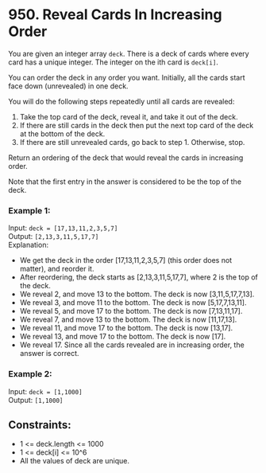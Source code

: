 # 950. Reveal Cards In Increasing Order

You are given an integer array `deck`. There is a deck of cards where every card has a unique integer. The integer on the ith card is `deck[i]`.

You can order the deck in any order you want. Initially, all the cards start face down (unrevealed) in one deck.

You will do the following steps repeatedly until all cards are revealed:

1. Take the top card of the deck, reveal it, and take it out of the deck.
2. If there are still cards in the deck then put the next top card of the deck at the bottom of the deck.
3. If there are still unrevealed cards, go back to step 1. Otherwise, stop.

Return an ordering of the deck that would reveal the cards in increasing order.

Note that the first entry in the answer is considered to be the top of the deck.

### Example 1:

Input: `deck = [17,13,11,2,3,5,7]`  
Output: `[2,13,3,11,5,17,7]`  
Explanation: 
- We get the deck in the order [17,13,11,2,3,5,7] (this order does not matter), and reorder it.
- After reordering, the deck starts as [2,13,3,11,5,17,7], where 2 is the top of the deck.
- We reveal 2, and move 13 to the bottom.  The deck is now [3,11,5,17,7,13].
- We reveal 3, and move 11 to the bottom.  The deck is now [5,17,7,13,11].
- We reveal 5, and move 17 to the bottom.  The deck is now [7,13,11,17].
- We reveal 7, and move 13 to the bottom.  The deck is now [11,17,13].
- We reveal 11, and move 17 to the bottom.  The deck is now [13,17].
- We reveal 13, and move 17 to the bottom.  The deck is now [17].
- We reveal 17.
Since all the cards revealed are in increasing order, the answer is correct.

### Example 2:

Input: `deck = [1,1000]`  
Output: `[1,1000]`

## Constraints:

- 1 <= deck.length <= 1000
- 1 <= deck[i] <= 10^6
- All the values of deck are unique.
